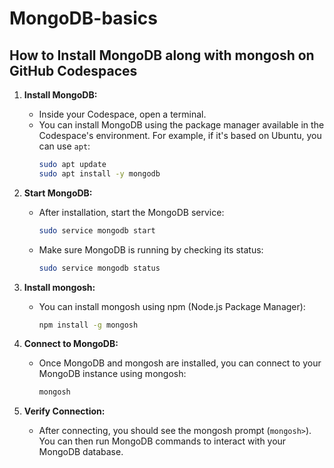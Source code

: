 # MongoDB-basics
## How to Install MongoDB along with mongosh on GitHub Codespaces

1. **Install MongoDB:**
   - Inside your Codespace, open a terminal.
   - You can install MongoDB using the package manager available in the Codespace's environment. For example, if it's based on Ubuntu, you can use `apt`:
     ```bash
     sudo apt update
     sudo apt install -y mongodb
     ```

2. **Start MongoDB:**
   - After installation, start the MongoDB service:
     ```bash
     sudo service mongodb start
     ```
   - Make sure MongoDB is running by checking its status:
     ```bash
     sudo service mongodb status
     ```

3. **Install mongosh:**
   - You can install mongosh using npm (Node.js Package Manager):
     ```bash
     npm install -g mongosh
     ```

4. **Connect to MongoDB:**
   - Once MongoDB and mongosh are installed, you can connect to your MongoDB instance using mongosh:
     ```bash
     mongosh
     ```

7. **Verify Connection:**
   - After connecting, you should see the mongosh prompt (`mongosh>`). You can then run MongoDB commands to interact with your MongoDB database.
